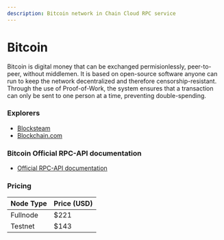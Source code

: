 ```yaml
---
description: Bitcoin network in Chain Cloud RPC service
---
```


# Bitcoin

Bitcoin is digital money that can be exchanged permisionlessly, peer-to-peer, without middlemen. It is based on open-source software anyone can run to keep the network decentralized and therefore censorship-resistant. Through the use of Proof-of-Work, the system ensures that a transaction can only be sent to one person at a time, preventing double-spending.

### Explorers[​](https://docs.chain.com/docs/cloud/supported-chains/bitcoin/#explorer) <a href="#explorer" id="explorer"></a>

* [Blocksteam](https://blockstream.info/)
* [Blockchain.com](https://www.blockchain.com/ro/explorer)

### Bitcoin Official RPC-API documentation[​](https://docs.chain.com/docs/cloud/supported-chains/bitcoin/#bitcoin-official-rpc-api-documentation) <a href="#bitcoin-official-rpc-api-documentation" id="bitcoin-official-rpc-api-documentation"></a>

* [Official RPC-API documentation](https://developer.bitcoin.org/reference/rpc/index.html)

### Pricing[​](https://docs.chain.com/docs/cloud/supported-chains/bitcoin/#pricing) <a href="#pricing" id="pricing"></a>

| Node Type             | Price (USD)          |
| --------------------- | ---------------------|
| Fullnode              | $221                 |
| Testnet               | $143                 |